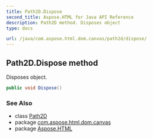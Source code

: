 ```yaml
---
title: Path2D.Dispose
second_title: Aspose.HTML for Java API Reference
description: Path2D method. Disposes object
type: docs

url: /java/com.aspose.html.dom.canvas/path2d/dispose/
---
```

## Path2D.Dispose method

Disposes object.

```java
public void Dispose()
```

### See Also

* class [Path2D](../)
* package [com.aspose.html.dom.canvas](../../../com.aspose.html.dom.canvas/)
* package [Aspose.HTML](../../../)
